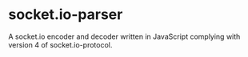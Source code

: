 # socket.io-parser
A socket.io encoder and decoder written in JavaScript complying with version 4 of socket.io-protocol.

